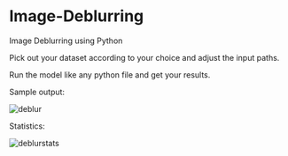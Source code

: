 # Image-Deblurring
Image Deblurring using Python

Pick out your dataset according to your choice and adjust the input paths.

Run the model like any python file and get your results.

Sample output:

![deblur](https://github.com/user-attachments/assets/ad41ef4e-3784-44c2-a914-6449659c5f06)

Statistics:

![deblurstats](https://github.com/user-attachments/assets/318a663d-b8ae-4933-8742-03ffc3e3f1fc)

